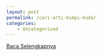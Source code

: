 ```yaml
---
layout: post
permalink: /cari-arti-mimpi-kuda/
categories:
    - Uncategorized
---
```


[Baca Selengkapnya](/10)